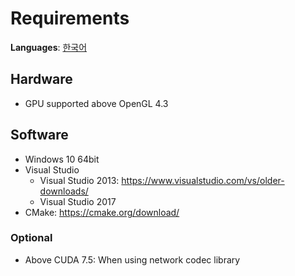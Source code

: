 # Requirements
**Languages**: [한국어](ko_kr/requirements.md)

## Hardware
- GPU supported above OpenGL 4.3

## Software
- Windows 10 64bit
- Visual Studio
  - Visual Studio 2013: https://www.visualstudio.com/vs/older-downloads/
  - Visual Studio 2017
- CMake: https://cmake.org/download/

### Optional
- Above CUDA 7.5: When using network codec library
